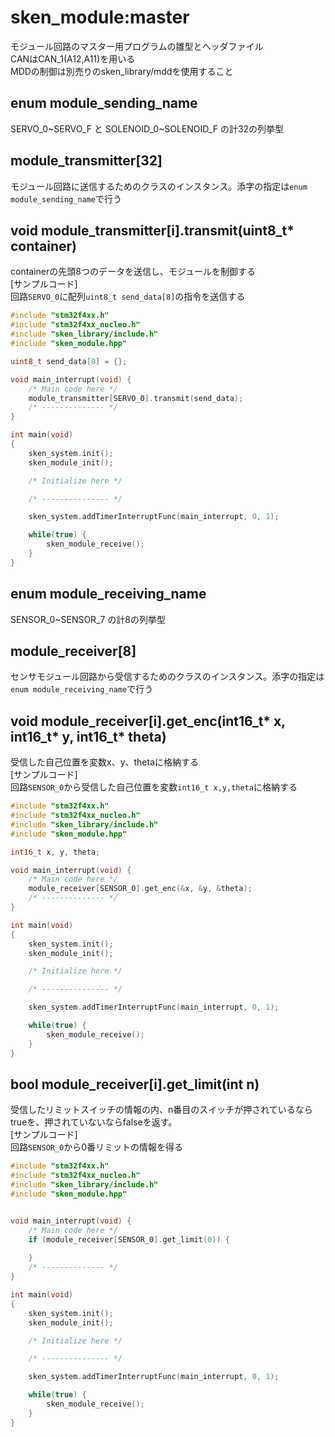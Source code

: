 # sken_module:master
モジュール回路のマスター用プログラムの雛型とヘッダファイル  
CANはCAN_1(A12,A11)を用いる  
MDDの制御は別売りのsken_library/mddを使用すること

## enum module_sending_name
SERVO_0~SERVO_F と SOLENOID_0~SOLENOID_F の計32の列挙型

## module_transmitter[32]
モジュール回路に送信するためのクラスのインスタンス。添字の指定は`enum module_sending_name`で行う

## void module_transmitter[i].transmit(uint8_t* container)
containerの先頭8つのデータを送信し、モジュールを制御する  
[サンプルコード]  
回路`SERVO_0`に配列`uint8_t send_data[8]`の指令を送信する
``` c++
#include "stm32f4xx.h"
#include "stm32f4xx_nucleo.h"
#include "sken_library/include.h"
#include "sken_module.hpp"

uint8_t send_data[8] = {};

void main_interrupt(void) {
	/* Main code here */
	module_transmitter[SERVO_0].transmit(send_data);
	/* -------------- */
}

int main(void)
{
	sken_system.init();
	sken_module_init();

	/* Initialize here */

	/* --------------- */

	sken_system.addTimerInterruptFunc(main_interrupt, 0, 1);

	while(true) {
		sken_module_receive();
	}
}
```

## enum module_receiving_name
SENSOR_0~SENSOR_7 の計8の列挙型

## module_receiver[8]
センサモジュール回路から受信するためのクラスのインスタンス。添字の指定は`enum module_receiving_name`で行う

## void module_receiver[i].get_enc(int16_t* x, int16_t* y, int16_t* theta)
受信した自己位置を変数x、y、thetaに格納する  
[サンプルコード]  
回路`SENSOR_0`から受信した自己位置を変数`int16_t x,y,theta`に格納する
``` c++
#include "stm32f4xx.h"
#include "stm32f4xx_nucleo.h"
#include "sken_library/include.h"
#include "sken_module.hpp"

int16_t x, y, theta;

void main_interrupt(void) {
	/* Main code here */
	module_receiver[SENSOR_0].get_enc(&x, &y, &theta);
	/* -------------- */
}

int main(void)
{
	sken_system.init();
	sken_module_init();

	/* Initialize here */

	/* --------------- */

	sken_system.addTimerInterruptFunc(main_interrupt, 0, 1);

	while(true) {
		sken_module_receive();
	}
}
```

## bool module_receiver[i].get_limit(int n)
受信したリミットスイッチの情報の内、n番目のスイッチが押されているならtrueを、押されていないならfalseを返す。  
[サンプルコード]  
回路`SENSOR_0`から0番リミットの情報を得る
``` c++
#include "stm32f4xx.h"
#include "stm32f4xx_nucleo.h"
#include "sken_library/include.h"
#include "sken_module.hpp"


void main_interrupt(void) {
	/* Main code here */
	if (module_receiver[SENSOR_0].get_limit(0)) {
		
	}
	/* -------------- */
}

int main(void)
{
	sken_system.init();
	sken_module_init();

	/* Initialize here */

	/* --------------- */

	sken_system.addTimerInterruptFunc(main_interrupt, 0, 1);

	while(true) {
		sken_module_receive();
	}
}

```